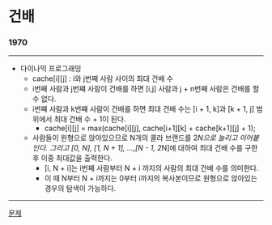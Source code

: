 # 건배
### 1970
***
- 다이나믹 프로그래밍
	- cache[i][j] : i와 j번째 사람 사이의 최대 건배 수
	- i번째 사람과 j번쨰 사람이 건배를 하면 [i,j] 사람과 j + n번째 사람은 건배를 할 수 없다.
	- i번쨰 사람과 k번쨰 사람이 건배를 하면 최대 건배 수는 [i + 1, k]과 [k + 1, j] 범위에서 최대 건배 수 + 1이 된다.
	 	- cache[i][j] = max(cache[i][j], cache[i+1][k] + cache[k+1][j] + 1);
	- 사람들이 원형으로 앉아있으므로 N개의 콜라 브랜드를 2*N으로 늘리고 이어붙인다. 그리고 [0, N], [1, N + 1], ...,[N - 1, 2*N]에 대하여 최대 건배 수를 구한 후 이중 최대값을 출력한다.
		- [i, N + i]는 i번째 사람부터 N + i 까지의 사람의 최대 건배 수를 의미한다.
		- 이 때 N부터 N + i까지는 0부터 i까지의 복사본이므로 원형으로 앉아있는 경우의 탐색이 가능하다.
***
[문제](https://www.acmicpc.net/problem/1970)
			 
